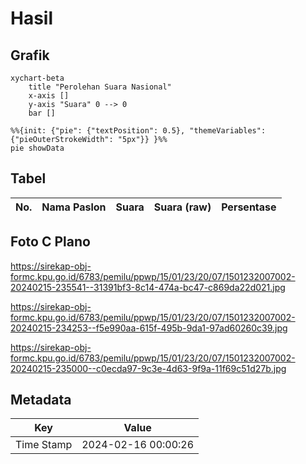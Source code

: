 # Hasil

## Grafik

```mermaid
xychart-beta
    title "Perolehan Suara Nasional"
    x-axis []
    y-axis "Suara" 0 --> 0
    bar []
```

```mermaid
%%{init: {"pie": {"textPosition": 0.5}, "themeVariables": {"pieOuterStrokeWidth": "5px"}} }%%
pie showData
```

## Tabel

| No. | Nama Paslon | Suara | Suara (raw) | Persentase |
|:--- |:----------- | -----:| -----------:| ----------:|


[p-1]: https://github.com/gigit-pemilu/pemilu-2024/blob/main/pilpres/hitung-suara/sub/15-jambi/sub/01--kerinci/sub/23-danau-kerinci-barat/sub/2007-tanjung-pauh-hilir/sub/002-tps/sub/paslon-1.txt
[p-2]: https://github.com/gigit-pemilu/pemilu-2024/blob/main/pilpres/hitung-suara/sub/15-jambi/sub/01--kerinci/sub/23-danau-kerinci-barat/sub/2007-tanjung-pauh-hilir/sub/002-tps/sub/paslon-2.txt
[p-3]: https://github.com/gigit-pemilu/pemilu-2024/blob/main/pilpres/hitung-suara/sub/15-jambi/sub/01--kerinci/sub/23-danau-kerinci-barat/sub/2007-tanjung-pauh-hilir/sub/002-tps/sub/paslon-3.txt

## Foto C Plano

https://sirekap-obj-formc.kpu.go.id/6783/pemilu/ppwp/15/01/23/20/07/1501232007002-20240215-235541--31391bf3-8c14-474a-bc47-c869da22d021.jpg

https://sirekap-obj-formc.kpu.go.id/6783/pemilu/ppwp/15/01/23/20/07/1501232007002-20240215-234253--f5e990aa-615f-495b-9da1-97ad60260c39.jpg

https://sirekap-obj-formc.kpu.go.id/6783/pemilu/ppwp/15/01/23/20/07/1501232007002-20240215-235000--c0ecda97-9c3e-4d63-9f9a-11f69c51d27b.jpg


## Metadata

| Key        | Value               |
| ---------- | ------------------- |
| Time Stamp | 2024-02-16 00:00:26 |



